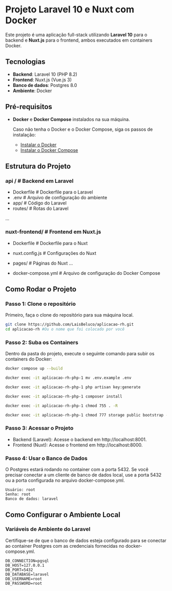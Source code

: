 # Projeto Laravel 10 e Nuxt com Docker

Este projeto é uma aplicação full-stack utilizando **Laravel 10** para o backend e **Nuxt.js** para o frontend, ambos executados em containers Docker.

## Tecnologias

-   **Backend**: Laravel 10 (PHP 8.2)
-   **Frontend**: Nuxt.js (Vue.js 3)
-   **Banco de dados**: Postgres 8.0
-   **Ambiente**: Docker

## Pré-requisitos

-   **Docker** e **Docker Compose** instalados na sua máquina.

    Caso não tenha o Docker e o Docker Compose, siga os passos de instalação:

    -   [Instalar o Docker](https://docs.docker.com/get-docker/)
    -   [Instalar o Docker Compose](https://docs.docker.com/compose/install/)

## Estrutura do Projeto

### api / # Backend em Laravel

-   Dockerfile # Dockerfile para o Laravel
-   .env # Arquivo de configuração do ambiente
-   app/ # Código do Laravel
-   routes/ # Rotas do Laravel

...

### nuxt-frontend/ # Frontend em Nuxt.js

-   Dockerfile # Dockerfile para o Nuxt
-   nuxt.config.js # Configurações do Nuxt
-   pages/ # Páginas do Nuxt
    ...

-   docker-compose.yml # Arquivo de configuração do Docker Compose

## Como Rodar o Projeto

### Passo 1: Clone o repositório

Primeiro, faça o clone do repositório para sua máquina local.

```bash
git clone https://github.com/LaisBeluco/aplicacao-rh.git
cd aplicacao-rh #Ou o nome que foi colocado por você
```

### Passo 2: Suba os Containers

Dentro da pasta do projeto, execute o seguinte comando para subir os containers do Docker:

```bash
docker compose up --build
```

```bash
docker exec -it aplicacao-rh-php-1 mv .env.example .env
```

```bash
docker exec -it aplicacao-rh-php-1 php artisan key:generate
```

```bash
docker exec -it aplicacao-rh-php-1 composer install
```

```bash
docker exec -it aplicacao-rh-php-1 chmod 755 . -R
```

```bash
docker exec -it aplicacao-rh-php-1 chmod 777 storage public bootstrap -R
```

### Passo 3: Acessar o Projeto

-   Backend (Laravel): Acesse o backend em http://localhost:8001.
-   Frontend (Nuxt): Acesse o frontend em http://localhost:8000.

### Passo 4: Usar o Banco de Dados

O Postgres estará rodando no container com a porta 5432. Se você precisar conectar a um cliente de banco de dados local, use a porta 5432 ou a porta configurada no arquivo docker-compose.yml.

```
Usuário: root
Senha: root
Banco de dados: laravel
```

## Como Configurar o Ambiente Local

### Variáveis de Ambiente do Laravel

Certifique-se de que o banco de dados esteja configurado para se conectar ao container Postgres com as credenciais fornecidas no docker-compose.yml.

```env
DB_CONNECTION=pgsql
DB_HOST=127.0.0.1
DB_PORT=5432
DB_DATABASE=laravel
DB_USERNAME=root
DB_PASSWORD=root
```
